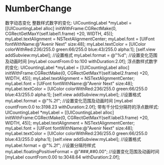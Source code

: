 # NumberChange
数字动态变化
 整数样式数字的变化:
    UICountingLabel *myLabel = [[UICountingLabel alloc] initWithFrame:CGRectMake(0, CGRectGetMaxY(self.label1.frame) +20, WIDTH, 45)];
    myLabel.textAlignment = NSTextAlignmentCenter;
    myLabel.font = [UIFont fontWithName:@"Avenir Next" size:48];
    myLabel.textColor = [UIColor colorWithRed:236/255.0 green:66/255.0 blue:43/255.0 alpha:1];
    [self.view addSubview:myLabel];
    //设置格式
    myLabel.format = @"%d";
    //设置变化范围及动画时间
    [myLabel countFrom:0 to:100 withDuration:2.0f];
浮点数样式数字的变化:
   UICountingLabel *myLabel = [[UICountingLabel alloc] initWithFrame:CGRectMake(0, CGRectGetMaxY(self.label2.frame) +20, WIDTH, 45)];
    myLabel.textAlignment = NSTextAlignmentCenter;
    myLabel.font = [UIFont fontWithName:@"Avenir Next" size:48];
    myLabel.textColor = [UIColor colorWithRed:236/255.0 green:66/255.0 blue:43/255.0 alpha:1];
    [self.view addSubview:myLabel];
    //设置格式
    myLabel.format = @"%.2f";
    //设置变化范围及动画时间
    [myLabel countFrom:0.0 to:3198.23 withDuration:2.0f];
带有千分位分隔符的浮点数样式:
   UICountingLabel *myLabel = [[UICountingLabel alloc] initWithFrame:CGRectMake(0, CGRectGetMaxY(self.label3.frame) +20, WIDTH, 45)];
    myLabel.textAlignment = NSTextAlignmentCenter;
    myLabel.font = [UIFont fontWithName:@"Avenir Next" size:48];
    myLabel.textColor = [UIColor colorWithRed:236/255.0 green:66/255.0 blue:43/255.0 alpha:1];
    [self.view addSubview:myLabel];
    //设置格式
    myLabel.format = @"%.2f";
    //设置分隔符样式
    myLabel.floatingPositiveFormat = @"###,##0.00";
    //设置变化范围及动画时间
    [myLabel countFrom:0.00 to:3048.64   withDuration:2.0f];

